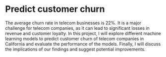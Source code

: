 # Predict customer churn
The average churn rate in telecom businesses is 22%. It is a major challenge for telecom companies, as it can lead to significant losses in revenue and customer loyalty. In this project, I will explore different machine learning models to predict customer churn of telecom companies in California and evaluate the performance of the models. Finally, I will discuss the implications of our findings and suggest potential improvements.
